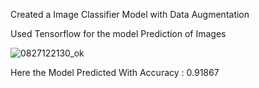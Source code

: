 Created a Image Classifier Model with Data Augmentation 

Used Tensorflow for the model Prediction of Images

![0827122130_ok](https://github.com/pnkjshrma99/Image-Classifier-using-Data-Augmentation/assets/114305058/5f138c62-3676-4463-90d0-35083da9168a)

Here the Model Predicted With Accuracy : 0.91867

